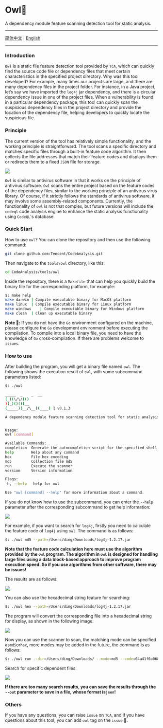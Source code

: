 # Owl🦉

A dependency module feature scanning detection tool for static analysis.

---

[简体中文](./README.md) | [English](./README_EN.md)

---

### Introduction

`Owl` is a static file feature detection tool provided by `TCA`, which can quickly find the source code file or dependency files that meet certain characteristics in the specified project directory. Why was this tool developed? For example, many times our projects are large, and there are many dependency files in the project folder. For instance, in a Java project, let’s say we have imported the `log4j` jar dependency, and there is a circular dependency issue in one of the project files. When a vulnerability is found in a particular dependency package, this tool can quickly scan the suspicious dependency files in the project directory and provide the location of the dependency file, helping developers to quickly locate the suspicious file.

### Principle

The current version of the tool has relatively simple functionality, and the working principle is straightforward. The tool scans a specific directory and matches specific files through a built-in feature code algorithm. It then collects the file addresses that match their feature codes and displays them or redirects them to a fixed `JSON` file for storage.

![](https://tva1.sinaimg.cn/large/e6c9d24egy1h2yvkgtmbwj20lo0ca0tl.jpg)

`Owl` is similar to antivirus software in that it works on the principle of antivirus software. `Owl` scans the entire project based on the feature codes of the dependency files, similar to the working principle of an antivirus virus library. Of course, if it strictly follows the standards of antivirus software, it may involve some assembly-related components. Currently, the functionality of `owl` is not that complex, but future versions will include the `codeql` code analysis engine to enhance the static analysis functionality using `CodeQL`'s database.

### Quick Start

How to use `owl`? You can clone the repository and then use the following command:

```bash
git clone github.com:Tencent/CodeAnalysis.git
```

Then navigate to the `tools\owl` directory, like this:

```bash
cd CodeAnalysis/tools/owl
```

Inside the repository, there is a `Makefile` that can help you quickly build the binary file for the corresponding platform, for example:

```bash
$: make help
make darwin	| Compile executable binary for MacOS platform
make linux	| Compile executable binary for Linux platform
make windows	| Compile executable binary for Windows platform
make clean	| Clean up executable binary
```

**Note 📢:** If you do not have the `Go` environment configured on the machine, please configure the `Go` development environment before executing the compilation. To compile into a local binary file, you need to have the knowledge of `Go` cross-compilation. If there are problems welcome to `issues`.

### How to use

After building the program, you will get a binary file named ` owl `. The following shows the execution result of ` owl `, with some subcommand parameters listed:

```bash
$: ./owl

_____  _    _  __
(_)(\/\/)()
)(_)()()(__
(_____)(__/\__)(____) 🦉 v0.1.3

A dependency module feature scanning detection tool for static analysis.


Usage:
owl [command]

Available Commands:
completion  Generate the autocompletion script for the specified shell
help        Help about any command
hex         File hex encoding
md5         Collection file md5
run         Execute the scanner
version     Version information

Flags:
-h, --help   help for owl

Use "owl [command] --help" for more information about a command.
```

If you do not know how to use the subcommand, you can enter the `--help` parameter after the corresponding subcommand to get help information:

![](https://tva1.sinaimg.cn/large/e6c9d24egy1h2yz0laxdyj22ax0u07bb.jpg)

For example, if you want to search for `log4j`, firstly you need to calculate the feature code of `log4j` using `owl`. The command is as follows:

```bash
$: ./owl md5 --path=/Users/ding/Downloads/log4j-1.2.17.jar
```

**Note that the feature code calculation here must use the algorithm provided by the `owl` program. The algorithm in `owl` is designed for handling large files using a data block-based approach to improve program execution speed. So if you use algorithms from other software, there may be issues!**

The results are as follows:

![](https://tva1.sinaimg.cn/large/e6c9d24egy1h2yz54cg72j22gm0e0af2.jpg)

You can also use the hexadecimal string feature for searching:

```bash
$: ./owl hex --path=/Users/ding/Downloads/log4j-1.2.17.jar
```

The program will convert the corresponding file into a hexadecimal string for display, as shown in the following image:

![](https://tva1.sinaimg.cn/large/e6c9d24egy1h2yz7v68cbj217g0u0h0x.jpg)

Now you can use the scanner to scan, the matching mode can be specified as` md5 `or` hex `, more modes may be added in the future, the command is as follows:

```bash
$: ./owl run --dir=/Users/ding/Downloads/ --mode=md5 --code=04a41f0a068986f0f73485cf507c0f40
```

Search for specific dependent files:

![](https://tva1.sinaimg.cn/large/e6c9d24egy1h2yze6emx3j21yq0dajwn.jpg)


**If there are too many search results, you can save the results through the `--out` parameter to save in a file, whose format is` json `!**

### Others

If you have any questions, you can raise `issue` on `TCA`, and if you have questions about this tool, you can add `owl` tag on the `issue` 🤝.
